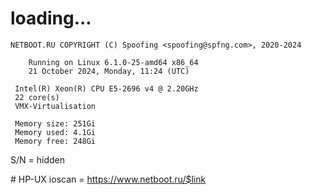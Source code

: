 # loading...
```
NETBOOT.RU COPYRIGHT (C) Spoofing <spoofing@spfng.com>, 2020-2024

	Running on Linux 6.1.0-25-amd64 x86_64
	21 October 2024, Monday, 11:24 (UTC)

 Intel(R) Xeon(R) CPU E5-2696 v4 @ 2.20GHz
 22 core(s)
 VMX-Virtualisation

 Memory size: 251Gi
 Memory used: 4.1Gi
 Memory free: 248Gi
```
S/N = hidden

\# HP-UX ioscan = https://www.netboot.ru/$link
